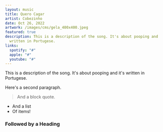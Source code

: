 ```yaml
---
layout: music
title: Quero Cagar
artist: Cobezinho
date: Oct 26, 2022
artwork: /images/cms/gela_400x400.jpeg
featured: true
description: T﻿his is a description of the song. It's about pooping and it's
  written in Portugese.
links:
  spotify: "#"
  apple: "#"
  youtube: "#"
---
```

T﻿his is a description of the song. It's about pooping and it's written in Portugese.

Here's a second paragraph.

> A﻿nd a block quote.

* A﻿nd a list
* O﻿f items!

### F﻿ollowed by a Heading